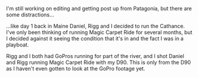 <html><body><p>I'm still working on editing and getting post up from Patagonia, but there are some distractions...



...like day 1 back in Maine Daniel, Rigg and I decided to run the Cathance. I've only been thinking of running Magic Carpet Ride for several months, but I decided against it seeing the condition that it's in and the fact I was in a playboat.



Rigg and I both had GoPros running for part of the river, and I shot Daniel and Rigg running Magic Carpet Ride with my D90. This is only from the D90 as I haven't even gotten to look at the GoPro footage yet.</p></body></html>